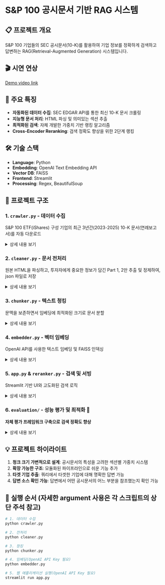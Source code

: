 # S&P 100 공시문서 기반 RAG 시스템

## 📋 프로젝트 개요
S&P 100 기업들의 SEC 공시문서(10-K)를 활용하여 기업 정보를 정확하게 검색하고 답변하는 RAG(Retrieval-Augmented Generation) 시스템입니다.

## 🎬 시연 연상
[Demo video link](https://youtu.be/LBBBavYPNJM)

## 🚀 주요 특징
- **자동화된 데이터 수집**: SEC EDGAR API를 통한 최신 10-K 문서 크롤링
- **지능형 문서 처리**: HTML 파싱 및 의미있는 섹션 추출
- **최적화된 검색**: 자체 개발한 가중치 기반 랭킹 알고리즘
- **Cross-Encoder Reranking**: 검색 정확도 향상을 위한 2단계 랭킹

## 🛠️ 기술 스택
- **Language**: Python
- **Embedding**: OpenAI Text Embedding API
- **Vector DB**: FAISS
- **Frontend**: Streamlit
- **Processing**: Regex, BeautifulSoup

## 📁 프로젝트 구조

### 1. `crawler.py` - 데이터 수집
S&P 100 ETF(iShares) 구성 기업의 최근 3년간(2023-2025) 10-K 문서(연례보고서)를 자동 다운로드

<details>
<summary>상세 내용 보기</summary>

- **데이터 소스**: SEC EDGAR API
- **대상 문서**: 10-K (연례보고서)
- **특징**: 
  - 최근 S&P 100 구성종목 반영
  - API 제한 준수

</details>

### 2. `cleaner.py` - 문서 전처리
원본 HTML을 파싱하고, 투자자에게 중요한 정보가 담긴 Part 1, 2만 추출 및 정제하여, json 파일로 저장

<details>
<summary>상세 내용 보기</summary>

- **주요 기능**:
  - 정규표현식 기반 섹션 추출
  - HTML/iXBRL 태그 제거
  - 표를 텍스트로 변환
  - 길이에 기반하여, 섹션별 중요도(weight) 계산
- **출력 형식**: JSON
  ```json
  {
    "ticker": "AAPL",
    "filing_year": 2024,
    "part": 1,
    "section_item": "Item 1",
    "section_title": "Business",
    "section_weight": 0.35,
    "text": "..."
  }
  ```

</details>

### 3. `chunker.py` - 텍스트 청킹
문맥을 보존하면서 임베딩에 최적화된 크기로 문서 분할

<details>
<summary>상세 내용 보기</summary>

- **청킹 전략**:
  - 문장 단위 분할 (문맥 보존)
  - 동적 청크 크기: 길이 비중에 따라 중요도를 매겼으며, 섹션 중요도와 청크 크기가 반비례하도록 가변 설정
  - 청크 크기 범위: 256-1024 토큰
- **특징**:
  - 중요 섹션은 작은 청크로 세밀하게 분할
  - 오버랩 설정 조절 가능
  - 테이블/긴 문장 강제 분할

</details>

### 4. `embedder.py` - 벡터 임베딩
OpenAI API를 사용한 텍스트 임베딩 및 FAISS 인덱싱

<details>
<summary>상세 내용 보기</summary>

- **임베딩 모델**: OpenAI text-embedding-3-large
- **벡터 DB**: FAISS (Facebook AI Similarity Search)
- **유사도 메트릭**: Cosine Similarity
- **인덱스 저장**: 루트 폴더 밑 `faiss/` 폴더

</details>

### 5. `app.py` & `reranker.py` - 검색 및 서빙
Streamlit 기반 UI와 고도화된 검색 로직

<details>
<summary>상세 내용 보기</summary>

- **검색 프로세스**:
  1. 쿼리에서 기업명(ticker) 자동 추출
  2. Cosine Similarity 기반 1차 검색 (Top K1)
  3. 쿼리에서 추출한 기업 티커를 가진 청크에 가중치(α) 부여
  4. Cross-Encoder 기반 리랭킹 (Top K2)
  5. 최종 Top 10 청크로 답변 생성
- **UI 특징**:
  - 파라미터(K1, K2, M) 조절 가능
  - 섹터별 기업 분류 표시
  - 답변에서 참고 문서 소스 확인 가능

</details>

### 6. `evaluation/` - 성능 평가 및 최적화 🌟
**자체 평가 프레임워크 구축으로 검색 정확도 향상**

<details>
<summary>상세 내용 보기</summary>

#### 문제 정의
- 단순 Cosine Similarity의 한계: 의미는 유사하나 다른 기업의 정보가 상위 랭크됨
- 예시: "Nvidia의 AI 전략" 검색 시 → Broadcom의 AI 전략이 나오는 문제

#### 해결 방안
1. **가중치 시스템 도입**: 쿼리에 언급된 기업과 같은 기업 티커를 가진 청크에 가산점(α) 부여
2. **자동 평가 데이터셋 구축**:
   - `generate_query.py`: 섹터별 대표 쿼리 생성
   - `label_query.py`: LLM을 활용한 청크의 쿼리에 대한 답변 가능성 라벨링
3. **최적화**:
   - `alpha_optimization.py`: Grid Search로 최적 α값 탐색
   - **결과**: α=0.2에서 최고 Recall 달성

#### 성과
- 타겟 기업 정보 검색 정확도 향상(Recall 기준 약 15% 향상)
- 필터링이 아니기 때문에, 연관 기업 정보도 함께 제공하는 균형잡힌 검색 방법

</details>

## 💡 프로젝트 하이라이트

1. **청크 크기 가변적으로 설계**: 공시문서의 특성을 고려한 섹션별 가중치 시스템
2. **확장 가능한 구조**: 모듈화된 파이프라인으로 쉬운 기능 추가
3. **타겟 기업 추출**: 쿼리에서 타겟한 기업에 대해 명확한 답변 가능
4. **답변 소스 확인 가능**: 답변에서 어떤 공시문서의 어느 부분을 참조했는지 확인 가능

## 🚀 실행 순서 (자세한 argument 사용은 각 스크립트의 상단 주석 참고)

```bash
# 1. 데이터 수집
python crawler.py 

# 2. 전처리
python cleaner.py

# 3. 청킹
python chunker.py

# 4. 임베딩(OpenAI API Key 필요)
python embedder.py

# 5. 웹 애플리케이션 실행(OpenAI API Key 필요)
streamlit run app.py
```
